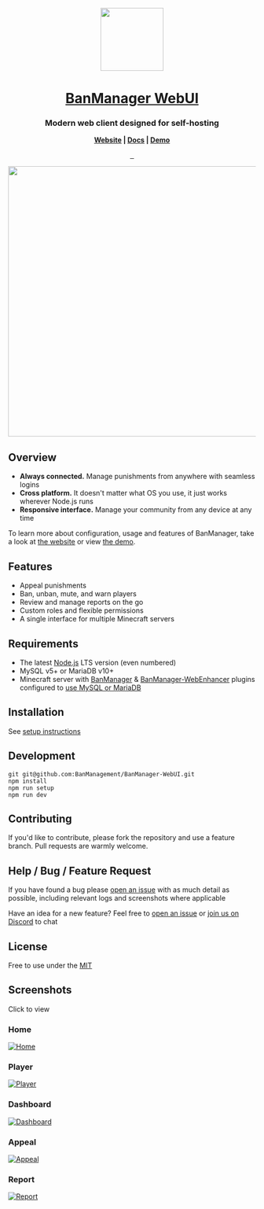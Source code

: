 <p align="center">
  <a href="https://banmanagement.com">
    <img src="https://banmanagement.com/images/banmanager-icon.png" height="128">
    <h1 align="center">BanManager WebUI</h1>
  </a>
</p>

<h3 align="center">
	Modern web client designed for self-hosting
</h3>

<p align="center">
	<strong>
		<a href="https://banmanagement.com">Website</a>
		|
		<a href="https://banmanagement.com/docs/webui/install">Docs</a>
		|
		<a href="https://demo.banmanagement.com">Demo</a>
	</strong>
</p>
<p align="center">
  <a aria-label="Tests status" href="https://github.com/BanManagement/BanManager-WebUI/actions/workflows/build.yaml">
    <img alt="" src="https://img.shields.io/github/workflow/status/BanManagement/BanManager-WebUI/Node.js%20CI?label=Tests&style=for-the-badge&labelColor=000000">
  </a>
  <a aria-label="License" href="https://github.com/BanManagement/BanManager-WebUI/blob/master/LICENSE">
    <img alt="" src="https://img.shields.io/github/license/BanManagement/BanManager-WebUI?labelColor=000&style=for-the-badge">
  </a>
  <a aria-label="Join the community on Discord" href="https://discord.gg/59bsgZB">
    <img alt="" src="https://img.shields.io/discord/664808009393766401?label=Support&style=for-the-badge&labelColor=000000&color=7289da">
  </a>
</p>

<p align="center">
  <a aria-label="Demo" href="https://demo.banmanagement.com">
	  <img src="https://github.com/BanManagement/BanManager-WebUI/blob/assets/welcome.png?raw=true" width="550">
  </a>
</p>

## Overview
- **Always connected.** Manage punishments from anywhere with seamless logins
- **Cross platform.** It doesn't matter what OS you use, it just works wherever Node.js runs
- **Responsive interface.** Manage your community from any device at any time

To learn more about configuration, usage and features of BanManager, take a look at [the website](https://banmanagement.com/) or view [the demo](https://demo.banmanagement.com).

## Features
- Appeal punishments
- Ban, unban, mute, and warn players
- Review and manage reports on the go
- Custom roles and flexible permissions
- A single interface for multiple Minecraft servers

## Requirements
- The latest [Node.js](https://nodejs.org/) LTS version (even numbered)
- MySQL v5+ or MariaDB v10+
- Minecraft server with [BanManager](https://github.com/BanManagement/BanManager) & [BanManager-WebEnhancer](https://ci.frostcast.net/job/BanManager-WebEnhancer/) plugins configured to [use MySQL or MariaDB](https://banmanagement.com/docs/banmanager/install#setup-shared-database-optional)

## Installation
See [setup instructions](https://banmanagement.com/docs/webui/install)

## Development
```
git git@github.com:BanManagement/BanManager-WebUI.git
npm install
npm run setup
npm run dev
```

## Contributing
If you'd like to contribute, please fork the repository and use a feature branch. Pull requests are warmly welcome.

## Help / Bug / Feature Request
If you have found a bug please [open an issue](https://github.com/BanManagement/BanManager-WebUI/issues/new) with as much detail as possible, including relevant logs and screenshots where applicable

Have an idea for a new feature? Feel free to [open an issue](https://github.com/BanManagement/BanManager-WebUI/issues/new) or [join us on Discord](https://discord.gg/59bsgZB) to chat

## License
Free to use under the [MIT](LICENSE)

## Screenshots
Click to view

### Home
[![Home](https://github.com/BanManagement/BanManager-WebUI/blob/assets/welcome.png?raw=true)](welcome.png)

### Player
[![Player](https://github.com/BanManagement/BanManager-WebUI/blob/assets/player.png?raw=true)](player.png)

### Dashboard
[![Dashboard](https://github.com/BanManagement/BanManager-WebUI/blob/assets/dashboard.png?raw=true)](dashboard.png)

### Appeal
[![Appeal](https://github.com/BanManagement/BanManager-WebUI/blob/assets/appeal.png?raw=true)](appeal.png)

### Report
[![Report](https://github.com/BanManagement/BanManager-WebUI/blob/assets/report.png?raw=true)](report.png)
